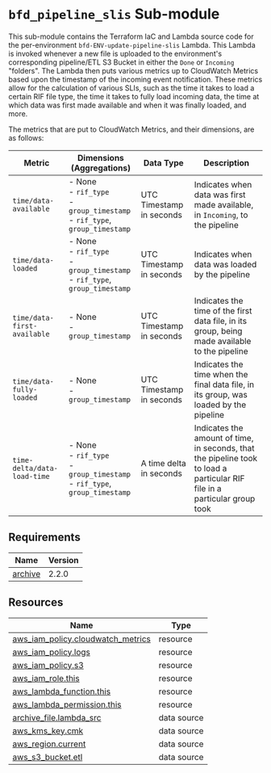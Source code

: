 # `bfd_pipeline_slis` Sub-module

This sub-module contains the Terraform IaC and Lambda source code for the per-environment
`bfd-ENV-update-pipeline-slis` Lambda. This Lambda is invoked whenever a new file is uploaded to the
environment's corresponding pipeline/ETL S3 Bucket in either the `Done` or `Incoming` "folders". The
Lambda then puts various metrics up to CloudWatch Metrics based upon the timestamp of the incoming
event notification. These metrics allow for the calculation of various SLIs, such as the time it
takes to load a certain RIF file type, the time it takes to fully load incoming data, the time at
which data was first made available and when it was finally loaded, and more.

The metrics that are put to CloudWatch Metrics, and their dimensions, are as follows:

| Metric | Dimensions (Aggregations) | Data Type | Description
| --- | --- | --- | --- |
| `time/data-available` | - None<br>- `rif_type`<br>- `group_timestamp`<br>- `rif_type`, `group_timestamp` | UTC Timestamp in seconds | Indicates when data was first made available, in `Incoming`, to the pipeline |
| `time/data-loaded` | - None<br>- `rif_type`<br>- `group_timestamp`<br>- `rif_type`, `group_timestamp` | UTC Timestamp in seconds | Indicates when data was loaded by the pipeline |
| `time/data-first-available` | - None<br>- `group_timestamp` | UTC Timestamp in seconds | Indicates the time of the first data file, in its group, being made available to the pipeline |
| `time/data-fully-loaded` | - None<br>- `group_timestamp` | UTC Timestamp in seconds | Indicates the time when the final data file, in its group, was loaded by the pipeline |
| `time-delta/data-load-time` | - None<br>- `rif_type`<br>- `group_timestamp`<br>- `rif_type`, `group_timestamp` | A time delta in seconds | Indicates the amount of time, in seconds, that the pipeline took to load a particular RIF file in a particular group took |

<!-- BEGIN_TF_DOCS -->
<!-- GENERATED WITH `terraform-docs .`
     Manually updating the README.md will be overwritten.
     For more details, see the file '.terraform-docs.yml' or
     https://terraform-docs.io/user-guide/configuration/
-->
## Requirements

| Name | Version |
|------|---------|
| <a name="requirement_archive"></a> [archive](#requirement\_archive) | 2.2.0 |

<!-- GENERATED WITH `terraform-docs .`
Manually updating the README.md will be overwritten.
For more details, see the file '.terraform-docs.yml' or
https://terraform-docs.io/user-guide/configuration/
-->

## Resources

| Name | Type |
|------|------|
| [aws_iam_policy.cloudwatch_metrics](https://registry.terraform.io/providers/hashicorp/aws/latest/docs/resources/iam_policy) | resource |
| [aws_iam_policy.logs](https://registry.terraform.io/providers/hashicorp/aws/latest/docs/resources/iam_policy) | resource |
| [aws_iam_policy.s3](https://registry.terraform.io/providers/hashicorp/aws/latest/docs/resources/iam_policy) | resource |
| [aws_iam_role.this](https://registry.terraform.io/providers/hashicorp/aws/latest/docs/resources/iam_role) | resource |
| [aws_lambda_function.this](https://registry.terraform.io/providers/hashicorp/aws/latest/docs/resources/lambda_function) | resource |
| [aws_lambda_permission.this](https://registry.terraform.io/providers/hashicorp/aws/latest/docs/resources/lambda_permission) | resource |
| [archive_file.lambda_src](https://registry.terraform.io/providers/hashicorp/archive/2.2.0/docs/data-sources/file) | data source |
| [aws_kms_key.cmk](https://registry.terraform.io/providers/hashicorp/aws/latest/docs/data-sources/kms_key) | data source |
| [aws_region.current](https://registry.terraform.io/providers/hashicorp/aws/latest/docs/data-sources/region) | data source |
| [aws_s3_bucket.etl](https://registry.terraform.io/providers/hashicorp/aws/latest/docs/data-sources/s3_bucket) | data source |
<!-- END_TF_DOCS -->
